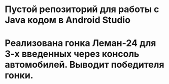 # Пустой репозиторий для работы с Java кодом в Android Studio

# Реализована гонка Леман-24 для 3-х введенных через консоль автомобилей. Выводит победителя гонки.